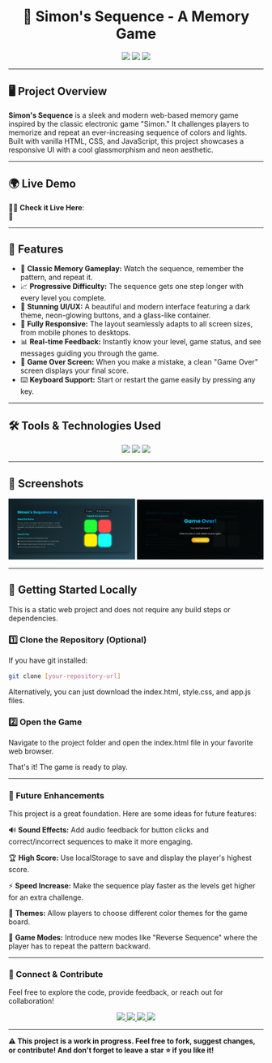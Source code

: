 <h1 align="center">🧠 Simon's Sequence - A Memory Game</h1>

<p align="center">
  <img src="https://img.shields.io/badge/HTML5-E34F26?style=for-the-badge&logo=html5&logoColor=white"/>
  <img src="https://img.shields.io/badge/CSS3-1572B6?style=for-the-badge&logo=css3&logoColor=white"/>
  <img src="https://img.shields.io/badge/JavaScript-F7DF1E?style=for-the-badge&logo=javascript&logoColor=black"/>
</p>

---

## 🖥️ Project Overview

**Simon's Sequence** is a sleek and modern web-based memory game inspired by the classic electronic game "Simon." It challenges players to memorize and repeat an ever-increasing sequence of colors and lights. Built with vanilla HTML, CSS, and JavaScript, this project showcases a responsive UI with a cool glassmorphism and neon aesthetic.

---

## 🌍 Live Demo

🧑‍💻 **Check it Live Here**:  
🔗 

---

## 🚀 Features

-   🧠 **Classic Memory Gameplay:** Watch the sequence, remember the pattern, and repeat it.
-   📈 **Progressive Difficulty:** The sequence gets one step longer with every level you complete.
-   🎨 **Stunning UI/UX:** A beautiful and modern interface featuring a dark theme, neon-glowing buttons, and a glass-like container.
-   📱 **Fully Responsive:** The layout seamlessly adapts to all screen sizes, from mobile phones to desktops.
-   📊 **Real-time Feedback:** Instantly know your level, game status, and see messages guiding you through the game.
-   🎉 **Game Over Screen:** When you make a mistake, a clean "Game Over" screen displays your final score.
-   ⌨️ **Keyboard Support:** Start or restart the game easily by pressing any key.

---

## 🛠️ Tools & Technologies Used

<p align="center">
  <img src="https://img.shields.io/badge/HTML5-E34F26?style=for-the-badge&logo=html5&logoColor=white"/>
  <img src="https://img.shields.io/badge/CSS3-1572B6?style=for-the-badge&logo=css3&logoColor=white"/>
  <img src="https://img.shields.io/badge/JavaScript-ES6-F7DF1E?style=for-the-badge&logo=javascript&logoColor=black"/>
</p>

---

## 📸 Screenshots

<div align="center">
  <img src="assets/ss1.png" alt="Home Page" width="250" />
  <img src="assets/ss2.png" alt="Post Section" width="250" />
</div>

---

## 🚀 Getting Started Locally

This is a static web project and does not require any build steps or dependencies.

### 1️⃣ Clone the Repository (Optional)
If you have git installed:
```bash
git clone [your-repository-url]
```
Alternatively, you can just download the index.html, style.css, and app.js files.

### 2️⃣ Open the Game
Navigate to the project folder and open the index.html file in your favorite web browser.

That's it! The game is ready to play.

---

### 🌟 Future Enhancements
This project is a great foundation. Here are some ideas for future features:

🔊 **Sound Effects:** Add audio feedback for button clicks and correct/incorrect sequences to make it more engaging.

🏆 **High Score:** Use localStorage to save and display the player's highest score.

⚡ **Speed Increase:** Make the sequence play faster as the levels get higher for an extra challenge.

🎨 **Themes:** Allow players to choose different color themes for the game board.

🔄 **Game Modes:** Introduce new modes like "Reverse Sequence" where the player has to repeat the pattern backward.

---

### 🙌 Connect & Contribute
Feel free to explore the code, provide feedback, or reach out for collaboration!
<p align="center"> <a href="https://github.com/samjaiswal51" target="_blank"> <img src="https://img.shields.io/badge/GitHub-100000?style=for-the-badge&logo=github&logoColor=white"/> </a> <a href="https://www.linkedin.com/in/samarth-jaiswal-72b67b313/" target="_blank"> <img src="https://img.shields.io/badge/LinkedIn-Connect-blue?style=for-the-badge&logo=linkedin&logoColor=white"/> </a> <a href="https://leetcode.com/samjaiswal51" target="_blank"> <img src="https://img.shields.io/badge/LeetCode-FFA116?style=for-the-badge&logo=LeetCode&logoColor=black"/> </a> <a href="https://www.hackerrank.com/samjaiswal51" target="_blank"> <img src="https://img.shields.io/badge/HackerRank-2EC866?style=for-the-badge&logo=HackerRank&logoColor=white"/> </a> </p>

---

**⚠️ This project is a work in progress. Feel free to fork, suggest changes, or contribute! And don't forget to leave a star ⭐ if you like it!**

